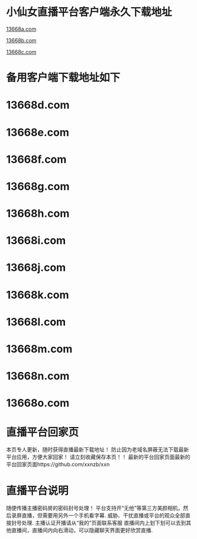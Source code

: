 # 小仙女直播平台客户端永久下载地址

<a href="http://13668a.com" rel="nofollow"><trans oldtip="13668a.com" newtip="13668a.com" style="">13668a.com</trans></a>

<a href="http://13668b.com" rel="nofollow"><trans oldtip="13668b.com" newtip="13668a.com" style="">13668b.com</trans></a>

<a href="http://13668c.com" rel="nofollow"><trans oldtip="13668c.com" newtip="13668c.com" style="">13668c.com</trans></a>


# 备用客户端下载地址如下

# 13668d.com

# 13668e.com

# 13668f.com

# 13668g.com

# 13668h.com

# 13668i.com

# 13668j.com

# 13668k.com

# 13668l.com

# 13668m.com

# 13668n.com

# 13668o.com



# 直播平台回家页

本页专人更新，随时获得直播最新下载地址！
防止因为老域名屏蔽无法下载最新平台应用，方便大家回家！
请立刻收藏保存本页！！
最新的平台回家页面最新的平台回家页面https://github.com/xxnzb/xxn


# 直播平台说明 

随便传播主播密码房的密码封号处理！
平台支持开“无他”等第三方美颜相机，然后录屏直播，但需要用另外一个手机看字幕.
威胁、干扰直播或平台的观众全部直接封号处理.
主播认证开播请从“我的”页面联系客服
直播间内上划下划可以去到其他直播间，直播间内向右滑动，可以隐藏聊天界面更好欣赏直播.




